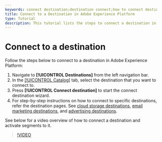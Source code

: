 ```yaml
---
keywords: connect destination;destination connect;how to connect destination
title: Connect to a Destination in Adobe Experience Platform
type: Tutorial
description: This tutorial lists the steps to connect a destination in Adobe Experience Platform
---
```


# Connect to a destination 

Follow the steps below to connect to a destination in Adobe Experience Platform:

1. Navigate to  **[!UICONTROL Destinations]** from the left navigation bar.
2. In the [[!UICONTROL Catalog]](./destinations-workspace.md#catalog) tab, select the destination that you want to connect to.
3. Press **[!UICONTROL Connect destination]** to start the connect destination wizard.
4. For step-by-step instructions on how to connect to specific destinations, refer the destination pages. See [cloud storage destinations](../catalog/cloud-storage/workflow.md), [email marketing destinations](../catalog/email-marketing/overview.md), and [advertising destinations](../catalog/advertising/overview.md).

See below for a video overview of how to connect a destination and activate segments to it.

>[!VIDEO](https://video.tv.adobe.com/v/29710?quality=12)